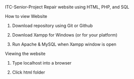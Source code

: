 ITC-Senior-Project
Repair website using HTML, PHP, and SQL

How to view Website

1. Download repository using Git or Github 

2. Download Xampp for Windows (or for your platform)

3. Run Apache & MySQL when Xampp window is open


Viewing the website

1. Type localhost into a browser

2. Click html folder
